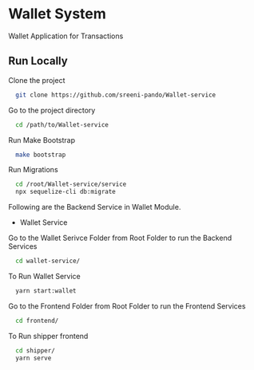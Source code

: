 # Wallet System

Wallet Application for Transactions

## Run Locally

Clone the project

```bash
  git clone https://github.com/sreeni-pando/Wallet-service
```
Go to the project directory

```bash
  cd /path/to/Wallet-service
```
Run Make Bootstrap

```bash
  make bootstrap
```
Run Migrations

```bash
  cd /root/Wallet-service/service
  npx sequelize-cli db:migrate
```

Following are the Backend Service in Wallet Module.
- Wallet Service


Go to the Wallet Serivce Folder from Root Folder to run the Backend Services

```bash
  cd wallet-service/
```

To Run Wallet Service
```bash
  yarn start:wallet
```


Go to the Frontend Folder from Root Folder to run the Frontend Services
```bash
  cd frontend/
```

To Run shipper frontend
```bash
  cd shipper/
  yarn serve
```